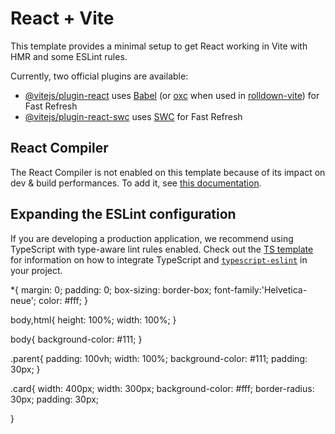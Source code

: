 # React + Vite

This template provides a minimal setup to get React working in Vite with HMR and some ESLint rules.

Currently, two official plugins are available:

- [@vitejs/plugin-react](https://github.com/vitejs/vite-plugin-react/blob/main/packages/plugin-react) uses [Babel](https://babeljs.io/) (or [oxc](https://oxc.rs) when used in [rolldown-vite](https://vite.dev/guide/rolldown)) for Fast Refresh
- [@vitejs/plugin-react-swc](https://github.com/vitejs/vite-plugin-react/blob/main/packages/plugin-react-swc) uses [SWC](https://swc.rs/) for Fast Refresh

## React Compiler

The React Compiler is not enabled on this template because of its impact on dev & build performances. To add it, see [this documentation](https://react.dev/learn/react-compiler/installation).

## Expanding the ESLint configuration

If you are developing a production application, we recommend using TypeScript with type-aware lint rules enabled. Check out the [TS template](https://github.com/vitejs/vite/tree/main/packages/create-vite/template-react-ts) for information on how to integrate TypeScript and [`typescript-eslint`](https://typescript-eslint.io) in your project.













*{
  margin: 0;
  padding: 0;
  box-sizing: border-box;
  font-family:'Helvetica-neue';
  color: #fff;
}

body,html{
  height: 100%;
  width: 100%;
}

body{
  background-color: #111; 
}

.parent{
  padding: 100vh;
  width: 100%;
  background-color: #111;
  padding: 30px;
}

.card{
  width: 400px;
  width: 300px;
  background-color: #fff;
  border-radius: 30px;
  padding: 30px;

}

